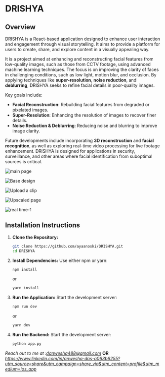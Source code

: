 # DRISHYA

## Overview
DRISHYA is a React-based application designed to enhance user interaction and engagement through visual storytelling. It aims to provide a platform for users to create, share, and explore content in a visually appealing way.

It is a project aimed at enhancing and reconstructing facial features from low-quality images, such as those from CCTV footage, using advanced machine learning techniques. The focus is on improving the clarity of faces in challenging conditions, such as low light, motion blur, and occlusion. By applying techniques like **super-resolution**, **noise reduction**, and **deblurring**, DRISHYA seeks to refine facial details in poor-quality images.

Key goals include:

- **Facial Reconstruction**: Rebuilding facial features from degraded or pixelated images.
- **Super-Resolution**: Enhancing the resolution of images to recover finer details.
- **Noise Reduction & Deblurring**: Reducing noise and blurring to improve image clarity.
  
Future developments include incorporating **3D reconstruction** and **facial recognition**, as well as exploring real-time video processing for live footage enhancement. DRISHYA is designed for applications in security, surveillance, and other areas where facial identification from suboptimal sources is critical.

![main page](https://github.com/user-attachments/assets/2645789d-e79e-4b7e-9b81-e0648f012acf)

![Base design](https://github.com/user-attachments/assets/cce912fa-02b5-4098-ab38-60b0ec63566a)

![Upload a clip](https://github.com/user-attachments/assets/936f3299-dfce-44da-837f-df988e8486b8)

![Upscaled page](https://github.com/user-attachments/assets/a091cf52-e94f-48c1-8cdc-3f0f316a2199)

![real time-1](https://github.com/user-attachments/assets/c041ed37-9a9d-4979-a66d-b4d252e923df)

## Installation Instructions

1. **Clone the Repository:**
   ```bash
   git clone https://github.com/ayaanoski/DRISHYA.git
   cd DRISHYA
   ```

2. **Install Dependencies:**
   Use either npm or yarn:
   ```bash
   npm install
   ```
   or
   ```bash
   yarn install
   ```

3. **Run the Application:**
   Start the development server:
   ```bash
   npm run dev
   ```
   or
   ```bash
   yarn dev
   ```
4. **Run the Backend:**
   Start the development server:
   ```bash
   python app.py
   ```   

*Reach out to me at :danwesha488@gmail.com*
**OR**
*https://www.linkedin.com/in/anwesha-das-a063b6255?utm_source=share&utm_campaign=share_via&utm_content=profile&utm_medium=ios_app*


